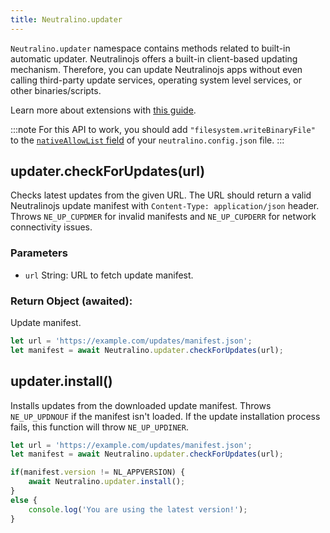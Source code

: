 ```yaml
---
title: Neutralino.updater
---
```


`Neutralino.updater` namespace contains methods related to built-in automatic updater. Neutralinojs offers
a built-in client-based updating mechanism. Therefore, you can update Neutralinojs apps without even calling
third-party update services, operating system level services, or other binaries/scripts.

Learn more about extensions with [this guide](../how-to/auto-updater.md).


:::note
For this API to work, you should add `"filesystem.writeBinaryFile"` to the [`nativeAllowList` field](../configuration/neutralino.config.json.md#nativeallowlist-string) of your `neutralino.config.json` file.
:::


## updater.checkForUpdates(url)
Checks latest updates from the given URL. The URL should return a valid Neutralinojs update manifest with
`Content-Type: application/json` header. Throws `NE_UP_CUPDMER` for invalid manifests and `NE_UP_CUPDERR`
for network connectivity issues.


### Parameters

- `url` String: URL to fetch update manifest.

### Return Object (awaited):
Update manifest.

```js
let url = 'https://example.com/updates/manifest.json';
let manifest = await Neutralino.updater.checkForUpdates(url);
```

## updater.install()
Installs updates from the downloaded update manifest. Throws `NE_UP_UPDNOUF` if the manifest isn't loaded.
If the update installation process fails, this function will throw `NE_UP_UPDINER`.

```js
let url = 'https://example.com/updates/manifest.json';
let manifest = await Neutralino.updater.checkForUpdates(url);

if(manifest.version != NL_APPVERSION) {
    await Neutralino.updater.install();
}
else {
    console.log('You are using the latest version!');
}
```
